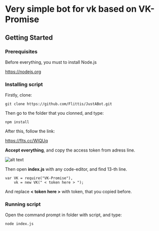# Very simple bot for vk based on VK-Promise

## Getting Started

### Prerequisites

Before everything, you must to install Node.js

https://nodejs.org



### Installing script

Firstly, clone:
```
git clone https://github.com/Flittis/JustABot.git
```

Then go to the folder that you clonned, and type:
```
npm install
```

After this, follow the link:

https://flts.cc/WlQUq

**Accept everything**, and copy the access token from adress line.

![alt text](https://storage.flittis.xyz/firefox_UVG6pYEy5y.jpg)

Then open **index.js** with any code-editor, and find 13-th line.
```
var VK = require("VK-Promise"),
    vk = new VK(" < token here > ");
```
And replace **< token here >** with token, that you copied before.

### Running script

Open the command prompt in folder with script, and type:
```
node index.js
```
